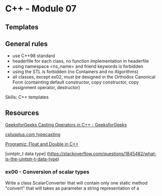 # C++ - Module 07
## Templates

## General rules

- use C++98 standard
- headerfile for each class, no function implementation in headerfile
- using namespace <ns_name> and friend keywords is forbidden
- using the STL is forbidden (no Containers and no Algorithms)
- all classes, except ex02, must be designed in the Orthodox Canonical Form (containting default constructor, copy constructor, copy assignment operator, destructor)

Skills: C++ templates

## Resources

[GeeksforGeeks Casting Operators in C++ - GeeksforGeeks](https://www.geeksforgeeks.org/casting-operators-in-cpp/)

[cplusplus.com typecasting](https://cplusplus.com/doc/oldtutorial/typecasting/)

[Programiz: Float and Double in C++](https://www.programiz.com/cpp-programming/float-double)

[uintptr_t data type] (https://stackoverflow.com/questions/1845482/what-is-the-uintptr-t-data-type)


### ex00 - Conversion of scalar types

Write a class ScalarConverter that will contain only one static method "convert"
that will takes as parameter a string representation of a 